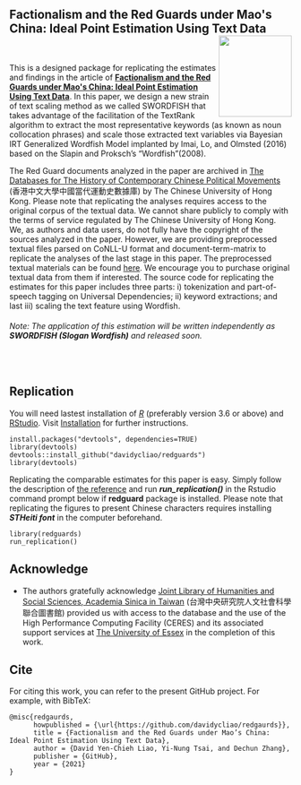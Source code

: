 ## Factionalism and the Red Guards under Mao's China: Ideal Point Estimation Using Text Data <img src="https://avatars3.githubusercontent.com/u/77121644?s=400&amp;u=49ca6038b83b629a86d391bb2e4d19f8995918a5&amp;v=4" width="130" height="145" align="right"/> <br />



<br />

This is a designed package for replicating the estimates and findings in the article of [**Factionalism and the Red Guards under Mao's China: Ideal Point Estimation Using Text Data**](https://raw.githack.com/davidycliao/redgaurds/master/paper/epsa.pdf). In this paper, we design a new strain of text scaling method as we called SWORDFISH that takes advantage of the facilitation of the TextRank algorithm to extract the most representative keywords (as known as noun collocation phrases) and scale those extracted text variables via Bayesian IRT Generalized Wordfish Model implanted by Imai, Lo, and Olmsted (2016) based on the  Slapin and Proksch’s  “Wordfish”(2008).

The Red Guard documents analyzed in the paper are archived in [The Databases for The History of Contemporary Chinese Political Movements](http://ccrd.usc.cuhk.edu.hk/Default.aspx?msg=%25u6ca1%25u6709%25u8ba2%25u9605%25uff0c%25u6b22%25u8fce%25u8ba2%25u9605%25uff01) (香港中文大學中國當代運動史數據庫) by The Chinese University of Hong Kong. Please note that replicating the analyses requires access to the original corpus of the textual data. We cannot share publicly to comply with the terms of service regulated by The Chinese University of Hong Kong. We, as authors and data users, do not fully have the copyright of the sources analyzed in the paper. However, we are providing preprocessed textual files parsed on CoNLL-U format and document-term-matrix to replicate the analyses of the last stage in this paper. The preprocessed textual materials can be found [here](https://github.com/davidycliao/redguards/tree/master/data). We encourage you to purchase original textual data from them if interested. The source code for replicating the estimates for this paper includes three parts: i) tokenization and part-of-speech tagging on Universal Dependencies; ii) keyword extractions; and last iii) scaling the text feature using Wordfish. 

###### Note: The application of this estimation will be written independently as ___SWORDFISH (Slogan Wordfish)___ and released soon. 

<br />


## Replication

You will need lastest installation of [_R_](https://cran.r-project.org/mirrors.html) (preferably version 3.6 or above) and [RStudio](https://rstudio.com/products/rstudio/download/#download). Visit [Installation](articles/installation.html) for further instructions.

```
install.packages("devtools", dependencies=TRUE)
library(devtools)
devtools::install_github("davidycliao/redguards")
library(devtools)
```

Replicating the comparable estimates for this paper is easy. Simply follow the description of [the reference]() and 
run ***run_replication()*** in the Rstudio command prompt below if **redguard** package is installed.  Please note that replicating the figures to present Chinese characters requires installing ***STHeiti font*** in the computer beforehand.

```
library(redguards)
run_replication()
```

## Acknowledge

- The authors gratefully acknowledge [Joint Library of Humanities and Social Sciences, Academia Sinica in Taiwan](https://hslib.sinica.edu.tw/eng/frontpage) (台灣中央研究院人文社會科學聯合圖書館) provided us with access to the database and the use of the High Performance Computing Facility (CERES) and its associated support services at [The University of Essex](https://www.essex.ac.uk/student/it-services/high-performance-computing-(hpc)) in the completion of this work.


## Cite
For citing this work, you can refer to the present GitHub project. For example, with BibTeX:
```
@misc{redgaurds,
      howpublished = {\url{https://github.com/davidycliao/redgaurds}},
      title = {Factionalism and the Red Guards under Mao’s China: Ideal Point Estimation Using Text Data},
      author = {David Yen-Chieh Liao, Yi-Nung Tsai, and Dechun Zhang},
      publisher = {GitHub},
      year = {2021}
}
```